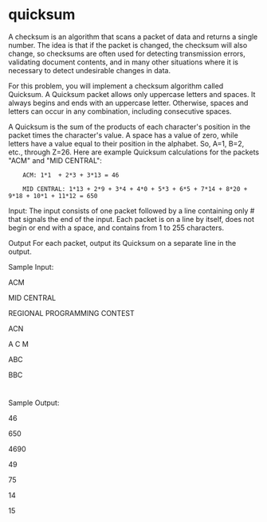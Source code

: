 # quicksum
A checksum is an algorithm that scans a packet of data and returns a single number. The idea is that if the packet is changed, the checksum will also change, so checksums are often used for detecting transmission errors, validating document contents, and in many other situations where it is necessary to detect undesirable changes in data.

For this problem, you will implement a checksum algorithm called Quicksum. A Quicksum packet allows only uppercase letters and spaces. It always begins and ends with an uppercase letter. Otherwise, spaces and letters can occur in any combination, including consecutive spaces.

A Quicksum is the sum of the products of each character's position in the packet times the character's value. A space has a value of zero, while letters have a value equal to their position in the alphabet. So, A=1, B=2, etc., through Z=26. Here are example Quicksum calculations for the packets "ACM" and "MID CENTRAL":

        ACM: 1*1  + 2*3 + 3*13 = 46

        MID CENTRAL: 1*13 + 2*9 + 3*4 + 4*0 + 5*3 + 6*5 + 7*14 + 8*20 + 9*18 + 10*1 + 11*12 = 650
        
Input:
The input consists of one packet followed by a line containing only # that signals the end of the input. Each packet is on a line by itself, does not begin or end with a space, and contains from 1 to 255 characters.

Output
For each packet, output its Quicksum on a separate line in the output.

Sample Input:

ACM

MID CENTRAL

REGIONAL PROGRAMMING CONTEST

ACN

A C M

ABC

BBC

#

Sample Output:

46

650
  
4690

49

75

14

15

